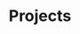 ---
title: "Projects"
description: "My open source contributions and personal projects"
layout: "projects"
--- 